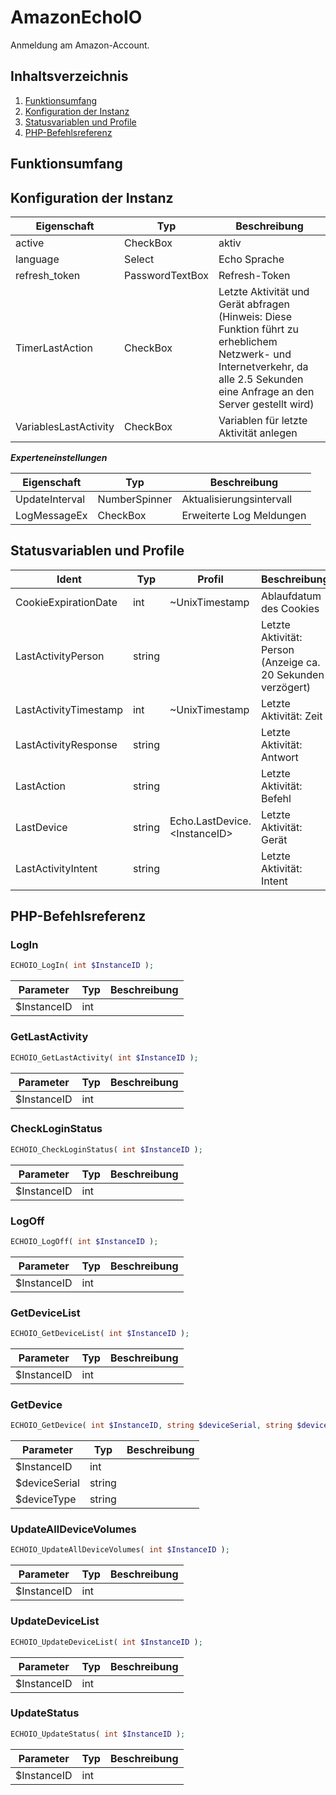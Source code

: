 # AmazonEchoIO
Anmeldung am Amazon-Account.

## Inhaltsverzeichnis
1. [Funktionsumfang](#funktionsumfang)
2. [Konfiguration der Instanz](#konfiguration-der-instanz)
3. [Statusvariablen und Profile](#statusvariablen-und-profile)
4. [PHP-Befehlsreferenz](#php-befehlsreferenz)

## Funktionsumfang

## Konfiguration der Instanz

|Eigenschaft| Typ| Beschreibung |
|-----| -----| ----- |
|active | CheckBox | aktiv|
|language | Select | Echo Sprache|
|refresh_token | PasswordTextBox | Refresh-Token|
|TimerLastAction | CheckBox | Letzte Aktivität und Gerät abfragen (Hinweis: Diese Funktion führt zu erheblichem Netzwerk- und Internetverkehr, da alle 2.5 Sekunden eine Anfrage an den Server gestellt wird)|
|VariablesLastActivity | CheckBox | Variablen für letzte Aktivität anlegen|

***Experteneinstellungen***

|Eigenschaft| Typ| Beschreibung |
|-----| -----| ----- |
|UpdateInterval | NumberSpinner | Aktualisierungsintervall|
|LogMessageEx | CheckBox | Erweiterte Log Meldungen|

## Statusvariablen und Profile

|Ident| Typ| Profil| Beschreibung |
|-----| -----| -----| ----- |
|CookieExpirationDate |int |~UnixTimestamp |Ablaufdatum des Cookies |
|LastActivityPerson |string | |Letzte Aktivität: Person (Anzeige ca. 20 Sekunden verzögert)|
|LastActivityTimestamp |int |~UnixTimestamp |Letzte Aktivität: Zeit |
|LastActivityResponse |string | |Letzte Aktivität: Antwort |
|LastAction |string | |Letzte Aktivität: Befehl |
|LastDevice |string |Echo.LastDevice.&lt;InstanceID&gt; |Letzte Aktivität: Gerät |
|LastActivityIntent |string | |Letzte Aktivität: Intent |

## PHP-Befehlsreferenz

### LogIn
```php
ECHOIO_LogIn( int $InstanceID );
```
|Parameter| Typ| Beschreibung |
|-----| -----| ----- |
|$InstanceID |int | |

### GetLastActivity
```php
ECHOIO_GetLastActivity( int $InstanceID );
```
|Parameter| Typ| Beschreibung |
|-----| -----| ----- |
|$InstanceID |int | |

### CheckLoginStatus
```php
ECHOIO_CheckLoginStatus( int $InstanceID );
```
|Parameter| Typ| Beschreibung |
|-----| -----| ----- |
|$InstanceID |int | |

### LogOff
```php
ECHOIO_LogOff( int $InstanceID );
```
|Parameter| Typ| Beschreibung |
|-----| -----| ----- |
|$InstanceID |int | |

### GetDeviceList
```php
ECHOIO_GetDeviceList( int $InstanceID );
```
|Parameter| Typ| Beschreibung |
|-----| -----| ----- |
|$InstanceID |int | |

### GetDevice
```php
ECHOIO_GetDevice( int $InstanceID, string $deviceSerial, string $deviceType );
```
|Parameter| Typ| Beschreibung |
|-----| -----| ----- |
|$InstanceID |int | |
|$deviceSerial |string | |
|$deviceType |string | |

### UpdateAllDeviceVolumes
```php
ECHOIO_UpdateAllDeviceVolumes( int $InstanceID );
```
|Parameter| Typ| Beschreibung |
|-----| -----| ----- |
|$InstanceID |int | |

### UpdateDeviceList
```php
ECHOIO_UpdateDeviceList( int $InstanceID );
```
|Parameter| Typ| Beschreibung |
|-----| -----| ----- |
|$InstanceID |int | |

### UpdateStatus
```php
ECHOIO_UpdateStatus( int $InstanceID );
```
|Parameter| Typ| Beschreibung |
|-----| -----| ----- |
|$InstanceID |int | |